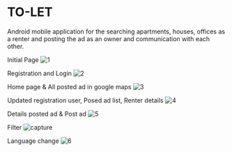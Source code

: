 # TO-LET
Android mobile application for the searching apartments, houses, offices as a renter and posting the ad as an owner and communication with each other.

Initial Page
![1](https://user-images.githubusercontent.com/26080779/46303114-caba3000-c5cc-11e8-863d-2e9742e7822d.jpg)

Registration and Login
![2](https://user-images.githubusercontent.com/26080779/46303117-cdb52080-c5cc-11e8-9a88-a3fca65e0b50.jpg)

Home page & All posted ad in google maps
![3](https://user-images.githubusercontent.com/26080779/46303125-cf7ee400-c5cc-11e8-9c82-d46307e03ba3.jpg)

Updated registration user, Posed ad list, Renter details
![4](https://user-images.githubusercontent.com/26080779/46303130-d1e13e00-c5cc-11e8-9436-68c04746a86f.jpg)

Details posted ad & Post ad
![5](https://user-images.githubusercontent.com/26080779/46303134-d4439800-c5cc-11e8-999b-675944a56de6.jpg)

Filter
![capture](https://user-images.githubusercontent.com/26080779/46738201-692a4d80-ccbf-11e8-8d5f-9d98607d6495.JPG)

Language change
![6](https://user-images.githubusercontent.com/26080779/46303224-17057000-c5cd-11e8-9e5a-ba4a0ab86d7e.jpg)
